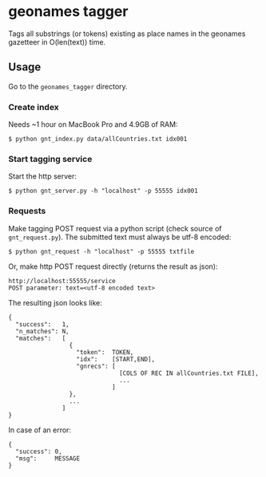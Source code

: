 # geonames tagger #
Tags all substrings (or tokens) existing as place names in the geonames gazetteer in O(len(text)) time.

## Usage ##
Go to the `geonames_tagger` directory.

### Create index ###
Needs ~1 hour on MacBook Pro and 4.9GB of RAM:
```
$ python gnt_index.py data/allCountries.txt idx001
```
### Start tagging service ###
Start the http server:
```
$ python gnt_server.py -h "localhost" -p 55555 idx001
```
### Requests ###
Make tagging POST request via a python script (check source of `gnt_request.py`). The submitted text must always be utf-8 encoded:
```
$ python gnt_request -h "localhost" -p 55555 txtfile
```
Or, make http POST request directly (returns the result as json):
```
http://localhost:55555/service
POST parameter: text=<utf-8 encoded text>
```
The resulting json looks like:
```
{ 
  "success":   1,
  "n_matches": N, 
  "matches":   [
                 {
                   "token":  TOKEN,
                   "idx":    [START,END],
                   "gnrecs": [ 
                               [COLS OF REC IN allCountries.txt FILE],
                               ... 
                             ]
                 },
                 ...
               ]
}
```
In case of an error:
```
{ 
  "success": 0,
  "msg":     MESSAGE
}
```
